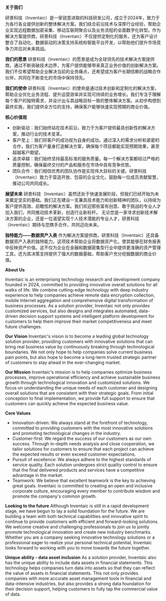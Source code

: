 **关于我们**

研景科技（Inventaic）是一家锐意进取的科技研发公司，成立于2024年，致力于为各行各业提供创新的整体解决方案。我们结合前沿技术与深厚行业经验，帮助企业实现远程数据加密采集、移动互联网聚合以及业务流程的全面数字化转型。作为解决方案提供商，研景科技（Inventaic）不仅提供定制化的服务，还为客户设计整合了自动化、数据驱动的决策支持系统和智能平台开发，以帮助他们提升市场竞争力并应对未来挑战。

**我们的愿景**
研景科技（Inventaic）的愿景是成为全球领先的技术解决方案提供商，通过不断突破技术边界，为客户提供能够带来真正业务价值的创新解决方案。我们不仅希望帮助企业解决当前的业务痛点，还希望成为客户长期信赖的战略合作伙伴，共同在不断变化的市场中保持领先。

**我们的使命**
研景科技（Inventaic）的使命是通过技术创新和定制化的解决方案，帮助企业优化业务流程、提升运营效率并实现可持续的业务增长。我们专注于理解每个客户的独特需求，并设计出与其战略目标一致的整体解决方案。从初步构想到最终实施，我们提供全方位的支持，确保客户能够快速实现预期的商业价值。

**核心价值观**
- 创新驱动：我们始终站在技术前沿，致力于为客户提供最具创新性的解决方案，推动行业的技术变革。
- 客户至上：我们将客户的成功视为自身的成功。通过深入的需求分析和紧密的合作，我们为客户量身打造解决方案，确保每个项目都能实现预期效果，甚至超越客户期望。
- 追求卓越：我们始终坚持最高标准的服务质量。每一个解决方案都经过严格的质量控制，确保最终交付的产品和服务在市场中具有竞争优势。
- 团队合作：我们相信优秀的团队协作是实现伟大目标的关键。研景科技（Inventaic）致力于营造开放、包容的企业文化，鼓励每一位成员贡献智慧，推动公司共同成长。

**展望未来**
研景科技（Inventaic）虽然还处于快速发展阶段，但我们已经开始为未来奠定坚实的基础。我们正在建设一支兼具技术能力和创新精神的团队，以持续为客户提供高效、前瞻性的解决方案。我们欢迎那些富有创意、敢于挑战的专业人才加入我们，共同推动技术革新，创造行业新标杆。
无论您是一家寻求创新技术解决方案的企业，还是一位渴望实现个人技术潜能的专业人才，研景科技（Inventaic）期待与您携手合作，共同迈向未来。

**独特能力——数据资产入表**
作为解决方案提供商，研景科技（Inventaic）还具备数据资产入表的独特能力。这项技术帮助企业将数据资产化，使其能够在财务报表中反映资产价值。这不仅为企业在金融和数据密集型行业中提供更准确的资产管理工具，还为其决策支持提供了强大的数据基础，帮助客户充分挖掘数据的商业价值。

**About Us**

Inventaic is an enterprising technology research and development company founded in 2024, committed to providing innovative overall solutions for all walks of life. We combine cutting-edge technology with deep industry experience to help companies achieve remote data encryption collection, mobile Internet aggregation and comprehensive digital transformation of business processes. As a solution provider, Inventaic not only provides customized services, but also designs and integrates automated, data-driven decision support systems and intelligent platform development for customers to help them improve their market competitiveness and meet future challenges.

**Our Vision**
Inventaic's vision is to become a leading global technology solution provider, providing customers with innovative solutions that can bring real business value by continuously breaking through technological boundaries. We not only hope to help companies solve current business pain points, but also hope to become a long-term trusted strategic partner of customers to stay ahead in the ever-changing market.

**Our Mission**
Inventaic's mission is to help companies optimize business processes, improve operational efficiency and achieve sustainable business growth through technological innovation and customized solutions. We focus on understanding the unique needs of each customer and designing overall solutions that are consistent with their strategic goals. From initial conception to final implementation, we provide full support to ensure that customers can quickly achieve the expected business value.

**Core Values**
- Innovation-driven: We always stand at the forefront of technology, committed to providing customers with the most innovative solutions and promoting technological changes in the industry.
- Customer-first: We regard the success of our customers as our own success. Through in-depth needs analysis and close cooperation, we tailor solutions for customers to ensure that each project can achieve the expected results or even exceed customer expectations.
- Pursuit of excellence: We always adhere to the highest standards of service quality. Each solution undergoes strict quality control to ensure that the final delivered products and services have a competitive advantage in the market.
- Teamwork: We believe that excellent teamwork is the key to achieving great goals. Inventaic is committed to creating an open and inclusive corporate culture, encouraging every member to contribute wisdom and promote the company's common growth.

**Looking to the future**
Although Inventaic is still in a rapid development stage, we have begun to lay a solid foundation for the future. We are building a team with both technical capabilities and innovative spirit to continue to provide customers with efficient and forward-looking solutions. We welcome creative and challenging professionals to join us to jointly promote technological innovation and create new industry benchmarks.
Whether you are a company seeking innovative technology solutions or a professional eager to realize your personal technical potential, Inventaic looks forward to working with you to move towards the future together.

**Unique ability - data asset inclusion**
As a solution provider, Inventaic also has the unique ability to include data assets in financial statements. This technology helps companies turn data into assets so that they can reflect the value of assets in financial statements. This not only provides companies with more accurate asset management tools in financial and data-intensive industries, but also provides a strong data foundation for their decision support, helping customers to fully tap the commercial value of data.
